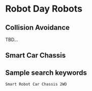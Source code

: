 # Robot Day Robots

## Collision Avoidance

TBD...

## Smart Car Chassis

## Sample search keywords

```linenums="0"
Smart Robot Car Chassis 2WD
```